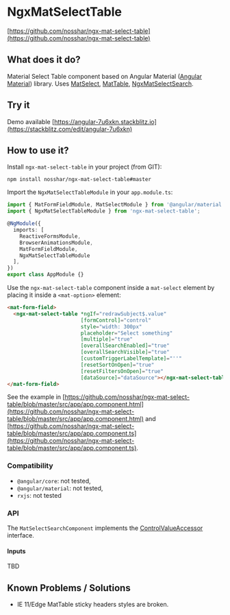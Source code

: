 # NgxMatSelectTable
[https://github.com/nosshar/ngx-mat-select-table](https://github.com/nosshar/ngx-mat-select-table)

## What does it do?
Material Select Table component based on Angular Material ([Angular Material](https://material.angular.io)) library.
Uses [MatSelect](https://material.angular.io/components/select/overview), [MatTable](https://material.angular.io/components/table/overview), [NgxMatSelectSearch](https://github.com/bithost-gmbh/ngx-mat-select-search).

## Try it
Demo available [https://angular-7u6xkn.stackblitz.io](https://stackblitz.com/edit/angular-7u6xkn)

## How to use it?
Install `ngx-mat-select-table` in your project (from GIT):
```
npm install nosshar/ngx-mat-select-table#master
```

Import the `NgxMatSelectTableModule` in your `app.module.ts`:
```typescript
import { MatFormFieldModule, MatSelectModule } from '@angular/material';
import { NgxMatSelectTableModule } from 'ngx-mat-select-table';

@NgModule({
  imports: [
    ReactiveFormsModule,
    BrowserAnimationsModule,
    MatFormFieldModule,
    NgxMatSelectTableModule
  ],
})
export class AppModule {}
```

Use the `ngx-mat-select-table` component inside a `mat-select` element by placing it inside a `<mat-option>` element:
```html
<mat-form-field>
  <ngx-mat-select-table *ngIf="redrawSubject$.value"
                        [formControl]="control"
                        style="width: 300px"
                        placeholder="Select something"
                        [multiple]="true"
                        [overallSearchEnabled]="true"
                        [overallSearchVisible]="true"
                        [customTriggerLabelTemplate]="''"
                        [resetSortOnOpen]="true"
                        [resetFiltersOnOpen]="true"
                        [dataSource]="dataSource"></ngx-mat-select-table>
</mat-form-field>
```
See the example in [https://github.com/nosshar/ngx-mat-select-table/blob/master/src/app/app.component.html](https://github.com/nosshar/ngx-mat-select-table/blob/master/src/app/app.component.html)
and [https://github.com/nosshar/ngx-mat-select-table/blob/master/src/app/app.component.ts](https://github.com/nosshar/ngx-mat-select-table/blob/master/src/app/app.component.ts).

### Compatibility

* `@angular/core`: not tested,
* `@angular/material`: not tested,
* `rxjs`: not tested

### API
The `MatSelectSearchComponent` implements the [ControlValueAccessor](https://angular.io/api/forms/ControlValueAccessor) interface.

#### Inputs
TBD

## Known Problems / Solutions
* IE 11/Edge MatTable sticky headers styles are broken.
